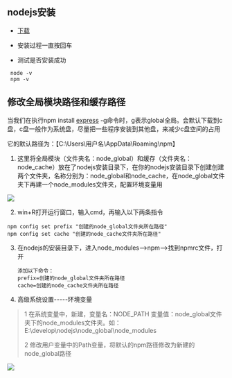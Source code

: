 ## nodejs安装

- [下载](https://nodejs.org/en/download/)

- 安装过程一直按回车

- 测试是否安装成功

 ```
  node -v
  npm -v
  ```


## 修改全局模块路径和缓存路径

当我们在执行npm install [express](https://so.csdn.net/so/search?q=express&spm=1001.2101.3001.7020) -g命令时，g表示global全局。会默认下载到c盘，c盘一般作为系统盘，尽量把一些程序安装到其他盘，来减少c盘空间的占用

它的默认路径为：【C:\Users\用户名\AppData\Roaming\npm】

1. 这里将全局模块（文件夹名：node_global）和缓存（文件夹名：node_cache）放在了nodejs安装目录下，在你的nodejs安装目录下创建创建两个文件夹，名称分别为：node_global和node_cache，在node_global文件夹下再建一个node_modules文件夹，配置环境变量用
   
![](https://s2.loli.net/2022/03/22/CX9To4LFu6YbSfR.png)

2.  win+R打开运行窗口，输入cmd，再输入以下两条指令

   ```
   npm config set prefix "创建的node_global文件夹所在路径"
   npm config set cache "创建的node_cache文件夹所在路径"
   ```

   

3. 在nodejs的安装目录下，进入node_modules——>npm——>找到npmrc文件，打开

   ```
   添加以下命令：
   prefix=创建的node_global文件夹所在路径
   cache=创建的node_cache文件夹所在路径
   ```

   

4. 高级系统设置-----环境变量

> 1 在系统变量中，新建，变量名：NODE_PATH 变量值：node_global文件夹下的node_modules文件夹。如：E:\develop\nodejs\node_global\node_modules
>
> 2 修改用户变量中的Path变量，将默认的npm路径修改为新建的node_global路径

![](https://s2.loli.net/2022/03/22/tIR9Wv5FE6GuVNr.png)
